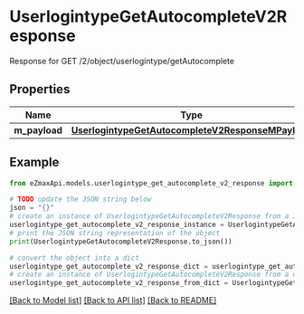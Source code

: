 # UserlogintypeGetAutocompleteV2Response

Response for GET /2/object/userlogintype/getAutocomplete

## Properties

Name | Type | Description | Notes
------------ | ------------- | ------------- | -------------
**m_payload** | [**UserlogintypeGetAutocompleteV2ResponseMPayload**](UserlogintypeGetAutocompleteV2ResponseMPayload.md) |  | 

## Example

```python
from eZmaxApi.models.userlogintype_get_autocomplete_v2_response import UserlogintypeGetAutocompleteV2Response

# TODO update the JSON string below
json = "{}"
# create an instance of UserlogintypeGetAutocompleteV2Response from a JSON string
userlogintype_get_autocomplete_v2_response_instance = UserlogintypeGetAutocompleteV2Response.from_json(json)
# print the JSON string representation of the object
print(UserlogintypeGetAutocompleteV2Response.to_json())

# convert the object into a dict
userlogintype_get_autocomplete_v2_response_dict = userlogintype_get_autocomplete_v2_response_instance.to_dict()
# create an instance of UserlogintypeGetAutocompleteV2Response from a dict
userlogintype_get_autocomplete_v2_response_from_dict = UserlogintypeGetAutocompleteV2Response.from_dict(userlogintype_get_autocomplete_v2_response_dict)
```
[[Back to Model list]](../README.md#documentation-for-models) [[Back to API list]](../README.md#documentation-for-api-endpoints) [[Back to README]](../README.md)


